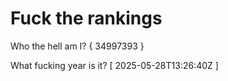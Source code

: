 # Fuck the rankings

Who the hell am I?
{ 34997393 }

What fucking year is it?
[ 2025-05-28T13:26:40Z ]
